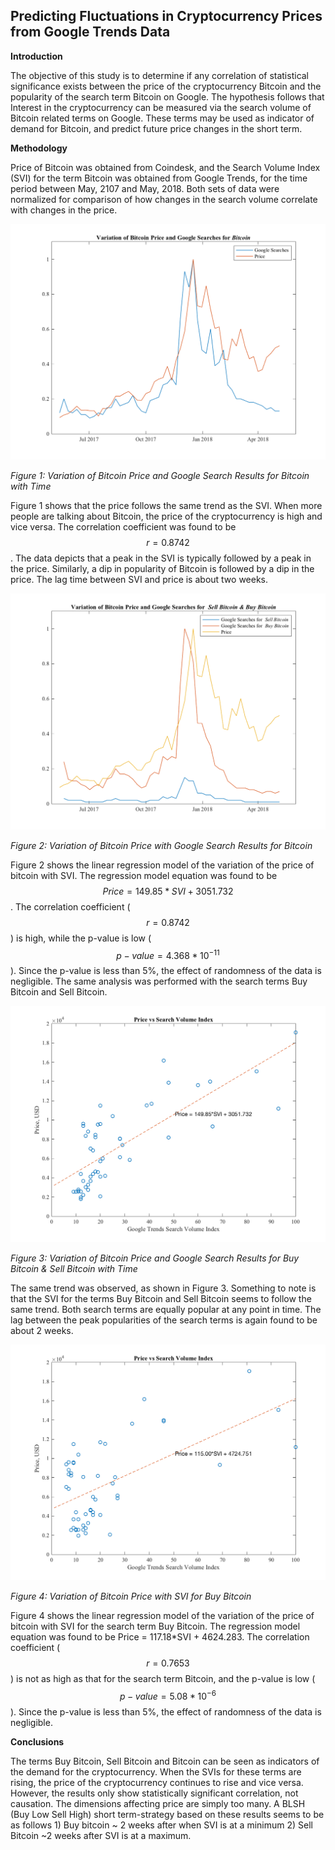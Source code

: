 ## Predicting Fluctuations in Cryptocurrency Prices from Google Trends Data

**Introduction**

The objective of this study is to determine if any correlation of statistical significance exists between the price of the cryptocurrency Bitcoin and the popularity of the search term Bitcoin on Google. The hypothesis follows that Interest in the cryptocurrency can be measured via the search volume of Bitcoin related terms on Google. These terms may be used as indicator of demand for Bitcoin, and predict future price changes in the short term. 

**Methodology**

Price of Bitcoin was obtained from Coindesk, and the Search Volume Index (SVI)  for the term Bitcoin was obtained from Google Trends, for the time period between May, 2107 and May, 2018. Both sets of data were normalized for comparison of how changes in the search volume correlate with changes in the price. 

![fig1](https://github.com/rdatta31/Cryptocurrency-Google-Trends/blob/master/Images/Price_SVIBitcoin.png)

*Figure 1: Variation of Bitcoin Price and Google Search Results for Bitcoin with Time*

Figure 1 shows that the price follows the same trend as the SVI. When more people are talking about Bitcoin, the price of the cryptocurrency is high and vice versa.  The correlation coefficient was found to be $$r = 0.8742$$. The data depicts that a peak in the SVI is typically followed by a peak in the price. Similarly, a dip in popularity of Bitcoin is followed by a dip in the price. The lag time between SVI and price is about two weeks. 

![fig2](https://github.com/rdatta31/Cryptocurrency-Google-Trends/blob/master/Images/Price_SVIBitcoinSellBuy.png)

*Figure 2: Variation of Bitcoin Price with Google Search Results for Bitcoin*

Figure 2 shows the linear regression model of the variation of the price of bitcoin with SVI. The regression model equation was found to be $$Price = 149.85*SVI + 3051.732$$. The correlation coefficient ($$r = 0.8742$$) is high, while the p-value is low ($$p−value = 4.368*10^{−11}$$). Since the p-value is less than 5%, the  effect of randomness of the data is negligible.
The same analysis was performed with the search terms Buy Bitcoin and Sell Bitcoin. 

![fig3](https://github.com/rdatta31/Cryptocurrency-Google-Trends/blob/master/Images/SVIBitcoinRegression.png)

*Figure 3: Variation of Bitcoin Price and Google Search Results for Buy Bitcoin & Sell Bitcoin with Time*

The same trend was observed, as shown in Figure 3. Something to note is that the SVI for the terms Buy Bitcoin and Sell Bitcoin seems to follow the same trend. Both search terms are equally popular at any point in time. The lag between the peak popularities of the search terms is again found to be about 2 weeks. 

![fig4](https://github.com/rdatta31/Cryptocurrency-Google-Trends/blob/master/Images/SVIBitcoinRegression2.png)

*Figure 4: Variation of Bitcoin Price with SVI for Buy Bitcoin*

Figure 4 shows the linear regression model of the variation of the price of bitcoin with SVI for the search term Buy Bitcoin. The regression model equation was found to be Price = 117.18*SVI + 4624.283. The correlation coefficient ($$r = 0.7653$$) is not as high as that for the search term Bitcoin, and the p-value is low ($$p−value = 5.08*10^{−6}$$). Since the p-value is less than 5%, the  effect of randomness of the data is negligible.

**Conclusions**

The terms Buy Bitcoin, Sell Bitcoin and Bitcoin can be seen as indicators of the demand for the cryptocurrency. When the SVIs for these terms are rising, the price of the cryptocurrency continues to rise and vice versa. However, the results only show statistically significant correlation, not causation. The dimensions affecting price are simply too many.  A BLSH (Buy Low Sell High) short term-strategy based on these results seems to be as follows 1) Buy bitcoin ~ 2 weeks after when SVI is at a minimum 2) Sell Bitcoin ~2 weeks after SVI is at a maximum.
